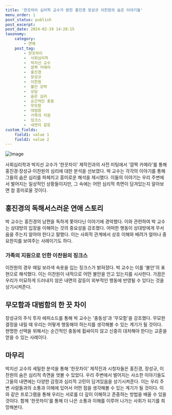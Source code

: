 ```yaml
---
title: '한끗차이 심리학 교수가 밝힌 홍진경 장성규 이찬원의 숨은 이야기들'
menu_order: 1
post_status: publish
post_excerpt: 
post_date: 2024-02-19 14:28:15
taxonomy:
    category:
        - 연예
    post_tag:
        - 한끗차이
        -  사회심리학
        -  박지선 교수
        -  깜짝 카메라
        -  홍진경
        -  장성규
        -  이찬원
        -  불안 강박
        -  상담
        -  숨은 심리
        -  순간적인 충동
        -  무모함
        -  대범함
        -  가족의 지원
        -  징크스
        -  내면의 갈등
custom_fields:
    field1: value 1
    field2: value 2
---
```


![Image](https://ssl.pstatic.net/mimgnews/image/003/2024/02/14/NISI20240213_0001478983_web_20240213113049_20240214070502673.jpg?type=w540)

사회심리학과 박지선 교수가 '한끗차이' 제작진과의 사전 미팅에서 '깜짝 카메라'를 통해 홍진경·장성규·이찬원의 심리에 대한 분석을 선보였다. 박 교수는 각각의 이야기를 통해 그들의 숨은 심리를 파헤치고 흥미로운 해석을 제시했다. 이들의 이야기는 우리 주변에서 벌어지는 일상적인 상황들이지만, 그 속에는 어떤 심리적 측면이 담겨있는지 알아보면 참 흥미로울 것이다.
## 홍진경의 독해서스러운 연애 스토리
박 교수는 홍진경의 남편을 독하게 쫓아다닌 이야기에 경악했다. 이와 관련하여 박 교수는 상대방의 입장을 이해하는 것의 중요성을 강조했다. 어떠한 행동이 상대방에게 무서움을 주는지 알아야 한다고 말했다. 이는 사회적 관계에서 상호 이해와 배려가 얼마나 중요한지를 보여주는 사례이기도 하다.
### 가족의 지원으로 인한 이찬원의 징크스
이찬원의 경우 매일 보라색 속옷을 입는 징크스가 밝혀졌다. 박 교수는 이를 '불안'의 표현으로 해석했다. 이는 이찬원이 내적으로 어떤 불안을 안고 있는지를 시사한다. 가끔은 우리가 미묘하게 드러내지 않은 내면의 갈등이 외부적인 행동에 반영될 수 있다는 것을 상기시켜준다.
## 무모함과 대범함의 한 끗 차이
장성규의 주식 투자 에피소드를 통해 박 교수는 '충동성'과 '무모함'을 강조했다. 무모한 결정을 내릴 때 우리는 어떻게 행동해야 하는지를 생각해볼 수 있는 계기가 될 것이다. 현명한 선택을 위해서는 순간적인 충동에 휩싸이지 않고 신중히 대처해야 한다는 교훈을 얻을 수 있는 사례이다.
## 마무리
박지선 교수의 세밀한 분석을 통해 '한끗차이' 제작진과 시청자들은 홍진경, 장성규, 이찬원의 숨은 심리적 측면을 엿볼 수 있었다. 우리 주변에서 벌어지는 사소한 이야기들도 그들의 내면에는 다양한 감정과 심리적 고민이 담겨있음을 상기시켜준다. 이는 우리 주변 사람들과의 소통과 이해에 있어서 어떤 점을 생각해볼 수 있는 계기가 될 것이다. 이와 같은 프로그램을 통해 우리는 서로를 더 깊이 이해하고 존중하는 방법을 배울 수 있을 것이다. 함께 '한끗차이'를 통해 더 나은 소통과 이해를 이루어 나가는 사회가 되기를 희망해본다.
